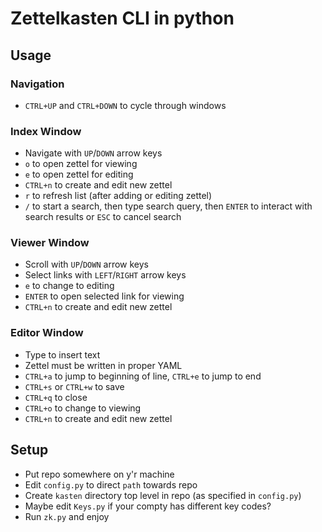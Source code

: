 # Zettelkasten CLI in python

## Usage

### Navigation

- `CTRL+UP` and `CTRL+DOWN` to cycle through windows

### Index Window

- Navigate with `UP`/`DOWN` arrow keys
- `o` to open zettel for viewing
- `e` to open zettel for editing
- `CTRL+n` to create and edit new zettel
- `r` to refresh list (after adding or editing zettel)
- `/` to start a search, then type search query, then `ENTER` to interact with search results or `ESC` to cancel search

### Viewer Window

- Scroll with `UP`/`DOWN` arrow keys
- Select links with `LEFT`/`RIGHT` arrow keys
- `e` to change to editing
- `ENTER` to open selected link for viewing
- `CTRL+n` to create and edit new zettel

### Editor Window

- Type to insert text
- Zettel must be written in proper YAML
- `CTRL+a` to jump to beginning of line, `CTRL+e` to jump to end
- `CTRL+s` or `CTRL+w` to save
- `CTRL+q` to close
- `CTRL+o` to change to viewing
- `CTRL+n` to create and edit new zettel

## Setup

- Put repo somewhere on y'r machine
- Edit `config.py` to direct `path` towards repo
- Create `kasten` directory top level in repo (as specified in `config.py`)
- Maybe edit `Keys.py` if your compty has different key codes?
- Run `zk.py` and enjoy
